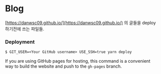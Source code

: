 # Blog
[https://danwsc09.github.io/](https://danwsc09.github.io/) 의 글들을 deploy 하기전에 쓰는 파일들.

### Deployment

```
$ GIT_USER=<Your GitHub username> USE_SSH=true yarn deploy
```

If you are using GitHub pages for hosting, this command is a convenient way to build the website and push to the `gh-pages` branch.
